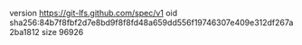 version https://git-lfs.github.com/spec/v1
oid sha256:84b7f8fbf2d7e8bd9f8f8fd48a659dd556f19746307e409e312df267a2ba1812
size 96926
